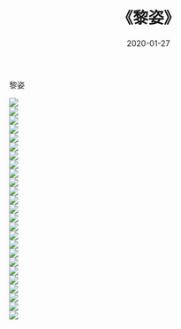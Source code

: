 ﻿---
layout: post
title:  《黎姿》
date:   2020-01-27
img: http://img.660000.xyz/Sharelink/壁纸/明星魅力/华人明星/黎姿/000.jpg
categories: [美女, 清纯, 唯美]
---

黎姿

 ![](http://img.660000.xyz/Sharelink/壁纸/明星魅力/华人明星/黎姿/001.jpg) <br>![](http://img.660000.xyz/Sharelink/壁纸/明星魅力/华人明星/黎姿/002.jpg) <br>![](http://img.660000.xyz/Sharelink/壁纸/明星魅力/华人明星/黎姿/003.jpg) <br>![](http://img.660000.xyz/Sharelink/壁纸/明星魅力/华人明星/黎姿/004.jpg) <br>![](http://img.660000.xyz/Sharelink/壁纸/明星魅力/华人明星/黎姿/005.jpg) <br>![](http://img.660000.xyz/Sharelink/壁纸/明星魅力/华人明星/黎姿/006.jpg) <br>![](http://img.660000.xyz/Sharelink/壁纸/明星魅力/华人明星/黎姿/007.jpg) <br>![](http://img.660000.xyz/Sharelink/壁纸/明星魅力/华人明星/黎姿/008.jpg) <br>![](http://img.660000.xyz/Sharelink/壁纸/明星魅力/华人明星/黎姿/009.jpg) <br>![](http://img.660000.xyz/Sharelink/壁纸/明星魅力/华人明星/黎姿/010.jpg) <br>![](http://img.660000.xyz/Sharelink/壁纸/明星魅力/华人明星/黎姿/011.jpg) <br>![](http://img.660000.xyz/Sharelink/壁纸/明星魅力/华人明星/黎姿/012.jpg) <br>![](http://img.660000.xyz/Sharelink/壁纸/明星魅力/华人明星/黎姿/013.jpg) <br>![](http://img.660000.xyz/Sharelink/壁纸/明星魅力/华人明星/黎姿/014.jpg) <br>![](http://img.660000.xyz/Sharelink/壁纸/明星魅力/华人明星/黎姿/015.jpg) <br>![](http://img.660000.xyz/Sharelink/壁纸/明星魅力/华人明星/黎姿/016.jpg) <br>![](http://img.660000.xyz/Sharelink/壁纸/明星魅力/华人明星/黎姿/017.jpg) <br>![](http://img.660000.xyz/Sharelink/壁纸/明星魅力/华人明星/黎姿/018.jpg) <br>![](http://img.660000.xyz/Sharelink/壁纸/明星魅力/华人明星/黎姿/019.jpg) <br>![](http://img.660000.xyz/Sharelink/壁纸/明星魅力/华人明星/黎姿/020.jpg) <br>![](http://img.660000.xyz/Sharelink/壁纸/明星魅力/华人明星/黎姿/021.jpg) <br>![](http://img.660000.xyz/Sharelink/壁纸/明星魅力/华人明星/黎姿/022.jpg) <br>![](http://img.660000.xyz/Sharelink/壁纸/明星魅力/华人明星/黎姿/023.jpg) <br>![](http://img.660000.xyz/Sharelink/壁纸/明星魅力/华人明星/黎姿/024.jpg) <br>![](http://img.660000.xyz/Sharelink/壁纸/明星魅力/华人明星/黎姿/025.jpg) <br>